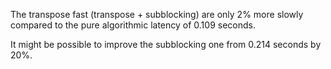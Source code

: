 The transpose fast (transpose + subblocking) are only 2% more slowly compared to the pure algorithmic latency of 0.109 seconds.

It might be possible to improve the subblocking one from 0.214 seconds by 20%.

